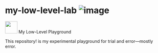 # my-low-level-lab ![image](https://github.com/user-attachments/assets/432c88e0-f8ff-4a3e-965f-6cac04f0493d)
<img src="https://github.com/user-attachments/assets/432c88e0-f8ff-4a3e-965f-6cac04f0493d" width="40" height="40"> My Low-Level Playground  

This repository!  is my experimental playground for trial and error—mostly error.
